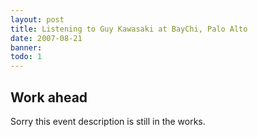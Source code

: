 ```yaml
---
layout: post
title: Listening to Guy Kawasaki at BayChi, Palo Alto
date: 2007-08-21
banner: 
todo: 1
---
```



## Work ahead

Sorry this event description is still in the works.

<!--
http://www.pavingways.com/guy-kawasaki-at-baychi_120.html
-->
